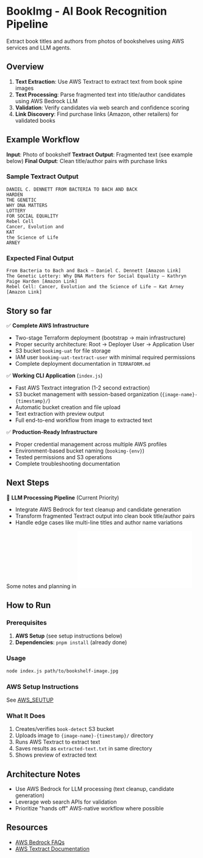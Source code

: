 # BookImg - AI Book Recognition Pipeline

Extract book titles and authors from photos of bookshelves using AWS services and LLM agents.

## Overview
1. **Text Extraction**: Use AWS Textract to extract text from book spine images
2. **Text Processing**: Parse fragmented text into title/author candidates using AWS Bedrock LLM
3. **Validation**: Verify candidates via web search and confidence scoring
4. **Link Discovery**: Find purchase links (Amazon, other retailers) for validated books

## Example Workflow
**Input**: Photo of bookshelf
**Textract Output**: Fragmented text (see example below)
**Final Output**: Clean title/author pairs with purchase links

### Sample Textract Output
```
DANIEL C. DENNETT FROM BACTERIA TO BACH AND BACK
HARDEN
THE GENETIC
WHY DNA MATTERS
LOTTERY
FOR SOCIAL EQUALITY
Rebel Cell
Cancer, Evolution and
KAT
the Science of Life
ARNEY
```

### Expected Final Output
```
From Bacteria to Bach and Back — Daniel C. Dennett [Amazon Link]
The Genetic Lottery: Why DNA Matters for Social Equality — Kathryn Paige Harden [Amazon Link]
Rebel Cell: Cancer, Evolution and the Science of Life — Kat Arney [Amazon Link]
```

## Story so far

✅ **Complete AWS Infrastructure** 
- Two-stage Terraform deployment (bootstrap → main infrastructure)
- Proper security architecture: Root → Deployer User → Application User
- S3 bucket `bookimg-uat` for file storage
- IAM user `bookimg-uat-textract-user` with minimal required permissions
- Complete deployment documentation in `TERRAFORM.md`

✅ **Working CLI Application** (`index.js`)
- Fast AWS Textract integration (1-2 second extraction)
- S3 bucket management with session-based organization (`{image-name}-{timestamp}/`)
- Automatic bucket creation and file upload
- Text extraction with preview output
- Full end-to-end workflow from image to extracted text

✅ **Production-Ready Infrastructure**
- Proper credential management across multiple AWS profiles
- Environment-based bucket naming (`bookimg-{env}`)
- Tested permissions and S3 operations
- Complete troubleshooting documentation

## Next Steps

🔄 **LLM Processing Pipeline** (Current Priority)
- Integrate AWS Bedrock for text cleanup and candidate generation
- Transform fragmented Textract output into clean book title/author pairs
- Handle edge cases like multi-line titles and author name variations

Some notes and planning in ![](./bookimg_bedrock_plan.md)

## How to Run

### Prerequisites
1. **AWS Setup** (see setup instructions below)
2. **Dependencies**: `pnpm install` (already done)

### Usage
```bash
node index.js path/to/bookshelf-image.jpg
```

### AWS Setup Instructions

See [AWS_SEUTUP](./AWS_SETUP.md)

### What It Does
1. Creates/verifies `book-detect` S3 bucket
2. Uploads image to `{image-name}-{timestamp}/` directory
3. Runs AWS Textract to extract text
4. Saves results as `extracted-text.txt` in same directory
5. Shows preview of extracted text

## Architecture Notes

- Use AWS Bedrock for LLM processing (text cleanup, candidate generation)
- Leverage web search APIs for validation
- Prioritize "hands off" AWS-native workflow where possible

## Resources

- [AWS Bedrock FAQs](https://aws.amazon.com/bedrock/faqs/)
- [AWS Textract Documentation](https://docs.aws.amazon.com/textract/latest/dg/what-is.html)
